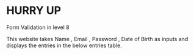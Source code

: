 # HURRY UP
Form Validation in level 8

This website takes Name , Email , Password , Date of Birth as inputs and displays the entries in the below entries table.


